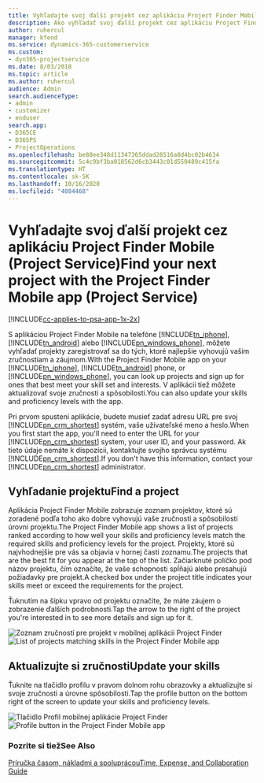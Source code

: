 ```yaml
---
title: Vyhľadajte svoj ďalší projekt cez aplikáciu Project Finder Mobile
description: Ako vyhľadať svoj ďalší projekt cez aplikáciu Project Finder Mobile pre Project Service
author: ruhercul
manager: kfend
ms.service: dynamics-365-customerservice
ms.custom:
- dyn365-projectservice
ms.date: 8/03/2018
ms.topic: article
ms.author: ruhercul
audience: Admin
search.audienceType:
- admin
- customizer
- enduser
search.app:
- D365CE
- D365PS
- ProjectOperations
ms.openlocfilehash: be88ee348d11347365ddad28516a0d4bc02b4634
ms.sourcegitcommit: 5c4c9bf3ba018562d6cb3443c01d550489c415fa
ms.translationtype: HT
ms.contentlocale: sk-SK
ms.lasthandoff: 10/16/2020
ms.locfileid: "4084468"
---
```

# <a name="find-your-next-project-with-the-project-finder-mobile-app-project-service"></a><span data-ttu-id="10d05-103">Vyhľadajte svoj ďalší projekt cez aplikáciu Project Finder Mobile (Project Service)</span><span class="sxs-lookup"><span data-stu-id="10d05-103">Find your next project with the Project Finder Mobile app (Project Service)</span></span>

[!INCLUDE[cc-applies-to-psa-app-1x-2x](../includes/cc-applies-to-psa-app-1x-2x.md)]

<span data-ttu-id="10d05-104">S aplikáciou Project Finder Mobile na telefóne [!INCLUDE[tn_iphone](../includes/tn-iphone.md)], [!INCLUDE[tn_android](../includes/tn-android.md)] alebo [!INCLUDE[pn_windows_phone](../includes/pn-windows-phone.md)], môžete vyhľadať projekty zaregistrovať sa do tých, ktoré najlepšie vyhovujú vašim zručnostiam a záujmom.</span><span class="sxs-lookup"><span data-stu-id="10d05-104">With the Project Finder Mobile app on your [!INCLUDE[tn_iphone](../includes/tn-iphone.md)], [!INCLUDE[tn_android](../includes/tn-android.md)] phone, or [!INCLUDE[pn_windows_phone](../includes/pn-windows-phone.md)], you can look up projects and sign up for ones that best meet your skill set and interests.</span></span> <span data-ttu-id="10d05-105">V aplikácii tiež môžete aktualizovať svoje zručnosti a spôsobilosti.</span><span class="sxs-lookup"><span data-stu-id="10d05-105">You can also update your skills and proficiency levels with the app.</span></span>  
  
 <span data-ttu-id="10d05-106">Pri prvom spustení aplikácie, budete musieť zadať adresu URL pre svoj [!INCLUDE[pn_crm_shortest](../includes/pn-crm-shortest.md)] systém, vaše užívateľské meno a heslo.</span><span class="sxs-lookup"><span data-stu-id="10d05-106">When you first start the app, you'll need to enter the URL for your [!INCLUDE[pn_crm_shortest](../includes/pn-crm-shortest.md)] system, your user ID, and your password.</span></span> <span data-ttu-id="10d05-107">Ak tieto údaje nemáte k dispozícii, kontaktujte svojho správcu systému [!INCLUDE[pn_crm_shortest](../includes/pn-crm-shortest.md)].</span><span class="sxs-lookup"><span data-stu-id="10d05-107">If you don't have this information,  contact your [!INCLUDE[pn_crm_shortest](../includes/pn-crm-shortest.md)] administrator.</span></span>  
  
## <a name="find-a-project"></a><span data-ttu-id="10d05-108">Vyhľadanie projektu</span><span class="sxs-lookup"><span data-stu-id="10d05-108">Find a project</span></span>  
 <span data-ttu-id="10d05-109">Aplikácia Project Finder Mobile zobrazuje zoznam projektov, ktoré sú zoradené podľa toho ako dobre vyhovujú vaše zručnosti a spôsobilosti úrovni projektu.</span><span class="sxs-lookup"><span data-stu-id="10d05-109">The Project Finder Mobile app shows a list of projects ranked according to how well your skills and proficiency levels match the required skills and proficiency levels for the project.</span></span> <span data-ttu-id="10d05-110">Projekty, ktoré sú najvhodnejšie pre vás sa objavia v hornej časti zoznamu.</span><span class="sxs-lookup"><span data-stu-id="10d05-110">The projects that are the best fit for you appear at the top of the list.</span></span> <span data-ttu-id="10d05-111">Začiarknuté políčko pod názov projektu, čím označíte, že vaše schopnosti spĺňajú alebo presahujú požiadavky pre projekt.</span><span class="sxs-lookup"><span data-stu-id="10d05-111">A checked box under the project title indicates your skills meet or exceed the requirements for the project.</span></span>  
  
 <span data-ttu-id="10d05-112">Ťuknutím na šípku vpravo od projektu označíte, že máte záujem o zobrazenie ďalších podrobnosti.</span><span class="sxs-lookup"><span data-stu-id="10d05-112">Tap the arrow to the right of the project you're interested in to see more details and sign up for it.</span></span>  
  
 <span data-ttu-id="10d05-113">![Zoznam zručností pre projekt v mobilnej aplikácii Project Finder](../psa/media/project-service-project-finder-list.png "Zoznam zručností pre projekt v mobilnej aplikácii Project Finder")</span><span class="sxs-lookup"><span data-stu-id="10d05-113">![List of projects matching skills in the Project Finder Mobile app](../psa/media/project-service-project-finder-list.png "List of projects matching skills in the Project Finder Mobile app")</span></span>  
  
## <a name="update-your-skills"></a><span data-ttu-id="10d05-114">Aktualizujte si zručnosti</span><span class="sxs-lookup"><span data-stu-id="10d05-114">Update your skills</span></span>  
 <span data-ttu-id="10d05-115">Ťuknite na tlačidlo profilu v pravom dolnom rohu obrazovky a aktualizujte si svoje zručnosti a úrovne spôsobilosti.</span><span class="sxs-lookup"><span data-stu-id="10d05-115">Tap the profile button on the bottom right of the screen to update your skills and proficiency levels.</span></span>  
  
 <span data-ttu-id="10d05-116">![Tlačidlo Profil mobilnej aplikácie Project Finder](../psa/media/project-service-project-finder-profile.png "Tlačidlo Profil mobilnej aplikácie Project Finder")</span><span class="sxs-lookup"><span data-stu-id="10d05-116">![Profile button in the Project Finder Mobile app](../psa/media/project-service-project-finder-profile.png "Profile button in the Project Finder Mobile app")</span></span>  
  
### <a name="see-also"></a><span data-ttu-id="10d05-117">Pozrite si tiež</span><span class="sxs-lookup"><span data-stu-id="10d05-117">See Also</span></span>  
 [<span data-ttu-id="10d05-118">Príručka časom, nákladmi a spoluprácou</span><span class="sxs-lookup"><span data-stu-id="10d05-118">Time, Expense, and Collaboration Guide</span></span>](../psa/time-expense-collaboration-guide.md)
